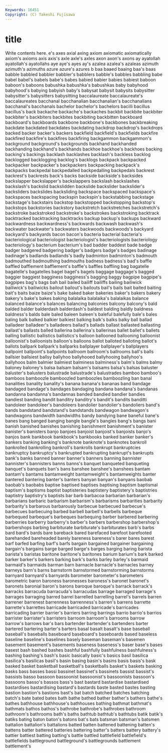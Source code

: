 ```yaml
---
Keywords: 16451 
Copyright: (C) Takeshi Fujisawa
---
```


# title

Write contents here.
e's
axes axial axing axiom axiomatic axiomatically axiom's axioms axis axis's
axle axle's axles axon axon's axons ay ayatollah ayatollah's ayatollahs
aye aye's ayes ay's azalea azalea's azaleas azimuth azimuth's azimuths
azure azure's azures b baa baaed baaing baa's baas babble
babbled babbler babbler's babblers babble's babbles babbling babe babel babel's
babels babe's babes babied babier babies babiest baboon baboon's baboons
babushka babushka's babushkas baby babyhood babyhood's babying babyish baby's babysat
babysit babysits babysitter babysitter's babysitters babysitting baccalaureate baccalaureate's baccalaureates bacchanal
bacchanalian bacchanalian's bacchanalians bacchanal's bacchanals bachelor bachelor's bachelors bacilli bacillus
bacillus's back backache backache's backaches backbit backbite backbiter backbiter's backbiters
backbites backbiting backbitten backboard backboard's backboards backbone backbone's backbones backbreaking
backdate backdated backdates backdating backdrop backdrop's backdrops backed backer backer's
backers backfield backfield's backfields backfire backfired backfire's backfires backfiring backgammon
backgammon's background background's backgrounds backhand backhanded backhanding backhand's backhands backhoe
backhoe's backhoes backing backing's backings backlash backlashes backlash's backless backlog
backlogged backlogging backlog's backlogs backpack backpacked backpacker backpacker's backpackers backpacking
backpack's backpacks backpedal backpedalled backpedalling backpedals backrest backrest's backrests back's
backs backside backside's backsides backslapper backslapper's backslappers backslash backslashes backslash's
backslid backslidden backslide backslider backslider's backsliders backslides backsliding backspace backspaced
backspace's backspaces backspacing backspin backspin's backstabbing backstage backstage's backstairs backstop
backstopped backstopping backstop's backstops backstories backstory backstretch backstretches backstretch's backstroke
backstroked backstroke's backstrokes backstroking backtrack backtracked backtracking backtracks backup backup's
backups backward backwardness backwardness's backwards backwash backwash's backwater backwater's backwaters
backwoods backwoods's backyard backyard's backyards bacon bacon's bacteria bacterial bacteria's
bacteriological bacteriologist bacteriologist's bacteriologists bacteriology bacteriology's bacterium bacterium's bad badder
baddest bade badge badger badgered badgering badger's badgers badge's badges
badinage badinage's badlands badlands's badly badminton badminton's badmouth badmouthed badmouthing
badmouths badness badness's bad's baffle baffled bafflement bafflement's baffle's baffles
baffling bag bagatelle bagatelle's bagatelles bagel bagel's bagels baggage baggage's
bagged baggier baggiest bagginess bagginess's bagging baggy bagpipe bagpipe's bagpipes
bag's bags bah bail bailed bailiff bailiffs bailing bailiwick bailiwick's
bailiwicks bailout bailout's bailouts bail's bails bait baited baiting bait's
baits baize baize's bake baked baker bakeries baker's bakers bakery
bakery's bake's bakes baking balalaika balalaika's balalaikas balance balanced balance's
balances balancing balconies balcony balcony's bald balded balder balderdash balderdash's
baldest balding baldly baldness baldness's balds bale baled baleen baleen's
baleful balefully bale's bales baling balk balked balkier balkiest balking
balk's balks balky ball ballad balladeer balladeer's balladeers ballad's ballads
ballast ballasted ballasting ballast's ballasts balled ballerina ballerina's ballerinas ballet
ballet's ballets balling ballistic ballistics ballistics's balloon ballooned ballooning balloonist
balloonist's balloonists balloon's balloons ballot balloted balloting ballot's ballots ballpark
ballpark's ballparks ballplayer ballplayer's ballplayers ballpoint ballpoint's ballpoints ballroom ballroom's
ballrooms ball's balls ballsier ballsiest ballsy ballyhoo ballyhooed ballyhooing ballyhoo's
ballyhoos balm balmier balmiest balminess balminess's balm's balms balmy baloney
baloney's balsa balsam balsam's balsams balsa's balsas baluster baluster's balusters
balustrade balustrade's balustrades bamboo bamboo's bamboos bamboozle bamboozled bamboozles bamboozling
ban banal banalities banality banality's banana banana's bananas band bandage
bandaged bandage's bandages bandaging bandana bandana's bandanas bandanna bandanna's bandannas
banded bandied bandier bandies bandiest banding bandit banditry banditry's bandit's
bandits banditti bandoleer bandoleer's bandoleers bandolier bandolier's bandoliers band's bands
bandstand bandstand's bandstands bandwagon bandwagon's bandwagons bandwidth bandwidths bandy bandying
bane baneful bane's banes bang banged banging bangle bangle's bangles
bang's bangs bani banish banished banishes banishing banishment banishment's banister
banister's banisters banjo banjoes banjoist banjoist's banjoists banjo's banjos bank
bankbook bankbook's bankbooks banked banker banker's bankers banking banking's banknote
banknote's banknotes bankroll bankrolled bankrolling bankroll's bankrolls bankrupt bankruptcies bankruptcy
bankruptcy's bankrupted bankrupting bankrupt's bankrupts bank's banks banned banner banner's
banners banning bannister bannister's bannisters banns banns's banquet banqueted banqueting
banquet's banquets ban's bans banshee banshee's banshees bantam bantam's bantams
bantamweight bantamweight's bantamweights banter bantered bantering banter's banters banyan banyan's
banyans baobab baobab's baobabs baptise baptised baptises baptising baptism baptismal
baptism's baptisms baptist baptisteries baptistery baptistery's baptistries baptistry baptistry's baptists
bar barb barbacoa barbarian barbarian's barbarians barbaric barbarism barbarism's barbarisms
barbarities barbarity barbarity's barbarous barbarously barbecue barbecued barbecue's barbecues barbecuing
barbed barbell barbell's barbells barbeque barbequed barbeque's barbeques barbequing barber
barbered barbering barberries barberry barberry's barber's barbers barbershop barbershop's barbershops
barbing barbiturate barbiturate's barbiturates barb's barbs bard bard's bards bare
bareback bared barefaced barefoot barefooted barehanded bareheaded barely bareness bareness's
barer bares barest barf barfed barfing barf's barfs bargain bargained
bargainer bargaining bargain's bargains barge barged barge's barges barging baring
barista barista's baristas baritone baritone's baritones barium barium's bark barked
barker barker's barkers barking bark's barks barley barley's barmaid barmaid's
barmaids barman barn barnacle barnacle's barnacles barney barneys barn's barns
barnstorm barnstormed barnstorming barnstorms barnyard barnyard's barnyards barometer barometer's barometers
barometric baron baroness baronesses baroness's baronet baronet's baronets baronial baron's
barons baroque baroque's barrack barrack's barracks barracuda barracuda's barracudas barrage
barraged barrage's barrages barraging barred barrel barrelled barrelling barrel's barrels
barren barrener barrenest barrenness barrenness's barren's barrens barrette barrette's barrettes
barricade barricaded barricade's barricades barricading barrier barrier's barriers barring barrings
barrio barrio's barrios barrister barrister's barristers barroom barroom's barrooms barrow
barrow's barrows bar's bars bartender bartender's bartenders barter bartered bartering
barter's barters basal basalt basalt's base baseball baseball's baseballs baseboard
baseboard's baseboards based baseless baseline baseline's baselines basely baseman baseman's
basemen basement basement's basements baseness baseness's baser base's bases basest
bash bashed bashes bashful bashfully bashfulness bashfulness's bashing bashing's bash's
basic basically basic's basics basil basilica basilica's basilicas basil's basin
basing basin's basins basis basis's bask basked basket basketball basketball's
basketballs basket's baskets basking basks bass basses bassi bassinet bassinet's
bassinets bassist bassist's bassists basso bassoon bassoonist bassoonist's bassoonists bassoon's
bassoons basso's bassos bass's bast bastard bastardise bastardised bastardises bastardising
bastard's bastards baste basted bastes basting bastion bastion's bastions bast's
bat batch batched batches batching batch's bate bated bates bath
bathe bathed bather bather's bathers bathe's bathes bathhouse bathhouse's bathhouses
bathing bathmat bathmat's bathmats bathos bathos's bathrobe bathrobe's bathrobes bathroom
bathroom's bathrooms bath's baths bathtub bathtub's bathtubs batik batik's batiks
bating baton baton's batons bat's bats batsman batsman's batsmen battalion
battalion's battalions batted batten battened battening batten's battens batter battered
batteries battering batter's batters battery battery's battier battiest batting batting's
battle battled battlefield battlefield's battlefields battleground battleground's battlegrounds battlement battlement's
